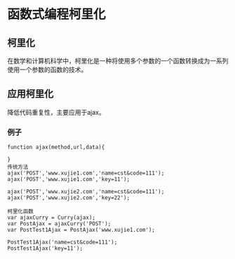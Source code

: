 # 函数式编程柯里化

## 柯里化

在数学和计算机科学中，柯里化是一种将使用多个参数的一个函数转换成为一系列使用一个参数的函数的技术。

## 应用柯里化

降低代码重复性，主要应用于ajax。

### 例子

```javascript{.line-number}
function ajax(method,url,data){

}
传统方法
ajax('POST','www.xujie1.com','name=cst&code=111');
ajax('POST','www.xujie1.com','key=11');

ajax('POST','www.xujie2.com','name=cst&code=111');
ajax('POST','www.xujie2.com','key=22');

柯里化函数
var ajaxCurry = Curry(ajax);
var PostAjax = ajaxCurry('POST');
var PostTest1Ajax = PostAjax('www.xujie1.com');

PostTest1Ajax('name=cst&code=111');
PostTest1Ajax('key=11');
```
